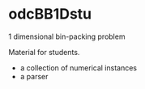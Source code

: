 # odcBB1Dstu
1 dimensional bin-packing problem

Material for students.

- a collection of numerical instances
- a parser

